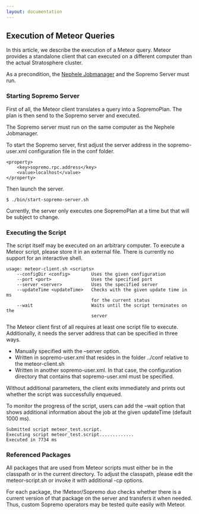 ```yaml
---
layout: documentation
---
```

Execution of Meteor Queries
---------------------------

In this article, we describe the execution of a Meteor query. Meteor
provides a standalone client that can executed on a different computer
than the actual Stratosphere cluster.

As a precondition, the [Nephele
Jobmanager](clustersetup.html "wiki:clustersetup")
and the Sopremo Server must run.

### Starting Sopremo Server

First of all, the Meteor client translates a query into a SopremoPlan.
The plan is then send to the Sopremo server and executed.

The Sopremo server must run on the same computer as the Nephele
Jobmanager.

To start the Sopremo server, first adjust the server address in the
sopremo-user.xml configuration file in the conf folder.

    <property>
        <key>sopremo.rpc.address</key>
        <value>localhost</value>
    </property>

Then launch the server.

    $ ./bin/start-sopremo-server.sh

Currently, the server only executes one SopremoPlan at a time but that
will be subject to change.

### Executing the Script

The script itself may be executed on an arbitrary computer. To execute a
Meteor script, please store it in an external file. There is currently
no support for an interactive shell.

    usage: meteor-client.sh <scripts>
        --configDir <config>        Uses the given configuration
        --port <port>               Uses the specified port
        --server <server>           Uses the specified server
        --updateTime <updateTime>   Checks with the given update time in ms
                                    for the current status
        --wait                      Waits until the script terminates on the
                                    server

The Meteor client first of all requires at least one script file to
execute. Additionally, it needs the server address that can be specified
in three ways.

-   Manually specified with the –server option.
-   Written in sopremo-user.xml that resides in the folder ../conf
    relative to the meteor-client.sh
-   Written in another sopremo-user.xml. In that case, the configuration
    directory that contains that sopremo-user.xml must be specified.

Without additional parameters, the client exits immediately and prints
out whether the script was successfully enqueued.

To monitor the progress of the script, users can add the –wait option
that shows additional information about the job at the given updateTime
(default 1000 ms).

    Submitted script meteor_test.script.
    Executing script meteor_test.script.............
    Executed in 7734 ms

### Referenced Packages

All packages that are used from Meteor scripts must either be in the
classpath or in the current directory. To adjust the classpath, please
edit the meteor-script.sh or invoke it with additional -cp options.

For each package, the !Meteor/Sopremo duo checks whether there is a
current version of that package on the server and transfers it when
needed. Thus, custom Sopremo operators may be tested quite easily with
Meteor.
